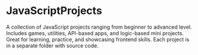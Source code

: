 # JavaScriptProjects
A collection of JavaScript projects ranging from beginner to advanced level. Includes games, utilities, API-based apps, and logic-based mini projects. Great for learning, practice, and showcasing frontend skills. Each project is in a separate folder with source code.
